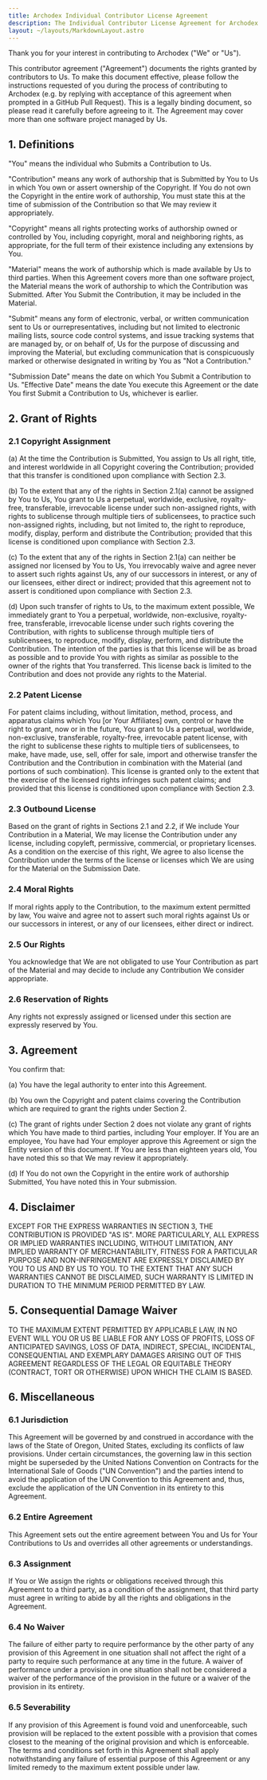 ```yaml
---
title: Archodex Individual Contributor License Agreement
description: The Individual Contributor License Agreement for Archodex
layout: ~/layouts/MarkdownLayout.astro
---
```


Thank you for your interest in contributing to Archodex ("We" or "Us").

This contributor agreement ("Agreement") documents the rights granted by contributors to Us. To make this document
effective, please follow the instructions requested of you during the process of contributing to Archodex (e.g. by
replying with acceptance of this agreement when prompted in a GitHub Pull Request). This is a legally binding document,
so please read it carefully before agreeing to it. The Agreement may cover more than one software project managed by Us.

## 1. Definitions

"You" means the individual who Submits a Contribution to Us.

"Contribution" means any work of authorship that is Submitted by You to Us in which You own or assert ownership of the
Copyright. If You do not own the Copyright in the entire work of authorship, You must state this at the time of
submission of the Contribution so that We may review it appropriately.

"Copyright" means all rights protecting works of authorship owned or controlled by You, including copyright, moral and
neighboring rights, as appropriate, for the full term of their existence including any extensions by You.

"Material" means the work of authorship which is made available by Us to third parties. When this Agreement covers more
than one software project, the Material means the work of authorship to which the Contribution was Submitted. After You
Submit the Contribution, it may be included in the Material.

"Submit" means any form of electronic, verbal, or written communication sent to Us or ourrepresentatives, including but
not limited to electronic mailing lists, source code control systems, and issue tracking systems that are managed by, or
on behalf of, Us for the purpose of discussing and improving the Material, but excluding communication that is
conspicuously marked or otherwise designated in writing by You as "Not a Contribution."

"Submission Date" means the date on which You Submit a Contribution to Us. "Effective Date" means the date You execute
this Agreement or the date You first Submit a Contribution to Us, whichever is earlier.

## 2. Grant of Rights

### 2.1 Copyright Assignment

(a) At the time the Contribution is Submitted, You assign to Us all right, title, and interest worldwide in all
Copyright covering the Contribution; provided that this transfer is conditioned upon compliance with Section 2.3.

(b) To the extent that any of the rights in Section 2.1(a) cannot be assigned by You to Us, You grant to Us a perpetual,
worldwide, exclusive, royalty-free, transferable, irrevocable license under such non-assigned rights, with rights to
sublicense through multiple tiers of sublicensees, to practice such non-assigned rights, including, but not limited to,
the right to reproduce, modify, display, perform and distribute the Contribution; provided that this license is
conditioned upon compliance with Section 2.3.

(c) To the extent that any of the rights in Section 2.1(a) can neither be assigned nor licensed by You to Us, You
irrevocably waive and agree never to assert such rights against Us, any of our successors in interest, or any of our
licensees, either direct or indirect; provided that this agreement not to assert is conditioned upon compliance with
Section 2.3.

(d) Upon such transfer of rights to Us, to the maximum extent possible, We immediately grant to You a perpetual,
worldwide, non-exclusive, royalty-free, transferable, irrevocable license under such rights covering the Contribution,
with rights to sublicense through multiple tiers of sublicensees, to reproduce, modify, display, perform, and distribute
the Contribution. The intention of the parties is that this license will be as broad as possible and to provide You with
rights as similar as possible to the owner of the rights that You transferred. This license back is limited to the
Contribution and does not provide any rights to the Material.

### 2.2 Patent License

For patent claims including, without limitation, method, process, and apparatus claims which You [or Your Affiliates]
own, control or have the right to grant, now or in the future, You grant to Us a perpetual, worldwide, non-exclusive,
transferable, royalty-free, irrevocable patent license, with the right to sublicense these rights to multiple tiers of
sublicensees, to make, have made, use, sell, offer for sale, import and otherwise transfer the Contribution and the
Contribution in combination with the Material (and portions of such combination). This license is granted only to the
extent that the exercise of the licensed rights infringes such patent claims; and provided that this license is
conditioned upon compliance with Section 2.3.

### 2.3 Outbound License

Based on the grant of rights in Sections 2.1 and 2.2, if We include Your Contribution in a Material, We may license the
Contribution under any license, including copyleft, permissive, commercial, or proprietary licenses. As a condition on
the exercise of this right, We agree to also license the Contribution under the terms of the license or licenses which
We are using for the Material on the Submission Date.

### 2.4 Moral Rights

If moral rights apply to the Contribution, to the maximum extent permitted by law, You waive and agree not to assert
such moral rights against Us or our successors in interest, or any of our licensees, either direct or indirect.

### 2.5 Our Rights

You acknowledge that We are not obligated to use Your Contribution as part of the Material and may decide to include any
Contribution We consider appropriate.

### 2.6 Reservation of Rights

Any rights not expressly assigned or licensed under this section are expressly reserved by You.

## 3. Agreement

You confirm that:

(a) You have the legal authority to enter into this Agreement.

(b) You own the Copyright and patent claims covering the Contribution which are required to grant the rights under
Section 2.

(c) The grant of rights under Section 2 does not violate any grant of rights which You have made to third parties,
including Your employer. If You are an employee, You have had Your employer approve this Agreement or sign the Entity
version of this document. If You are less than eighteen years old, You have noted this so that We may review it
appropriately.

(d) If You do not own the Copyright in the entire work of authorship Submitted, You have noted this in Your submission.

## 4. Disclaimer

EXCEPT FOR THE EXPRESS WARRANTIES IN SECTION 3, THE CONTRIBUTION IS PROVIDED "AS IS". MORE PARTICULARLY, ALL EXPRESS OR
IMPLIED WARRANTIES INCLUDING, WITHOUT LIMITATION, ANY IMPLIED WARRANTY OF MERCHANTABILITY, FITNESS FOR A PARTICULAR
PURPOSE AND NON-INFRINGEMENT ARE EXPRESSLY DISCLAIMED BY YOU TO US AND BY US TO YOU. TO THE EXTENT THAT ANY SUCH
WARRANTIES CANNOT BE DISCLAIMED, SUCH WARRANTY IS LIMITED IN DURATION TO THE MINIMUM PERIOD PERMITTED BY LAW.

## 5. Consequential Damage Waiver

TO THE MAXIMUM EXTENT PERMITTED BY APPLICABLE LAW, IN NO EVENT WILL YOU OR US BE LIABLE FOR ANY LOSS OF PROFITS, LOSS OF
ANTICIPATED SAVINGS, LOSS OF DATA, INDIRECT, SPECIAL, INCIDENTAL, CONSEQUENTIAL AND EXEMPLARY DAMAGES ARISING OUT OF
THIS AGREEMENT REGARDLESS OF THE LEGAL OR EQUITABLE THEORY (CONTRACT, TORT OR OTHERWISE) UPON WHICH THE CLAIM IS BASED.

## 6. Miscellaneous

### 6.1 Jurisdiction

This Agreement will be governed by and construed in accordance with the laws of the State of Oregon, United States,
excluding its conflicts of law provisions. Under certain circumstances, the governing law in this section might be
superseded by the United Nations Convention on Contracts for the International Sale of Goods ("UN Convention") and the
parties intend to avoid the application of the UN Convention to this Agreement and, thus, exclude the application of the
UN Convention in its entirety to this Agreement.

### 6.2 Entire Agreement

This Agreement sets out the entire agreement between You and Us for Your Contributions to Us and overrides all other
agreements or understandings.

### 6.3 Assignment

If You or We assign the rights or obligations received through this Agreement to a third party, as a condition of the
assignment, that third party must agree in writing to abide by all the rights and obligations in the Agreement.

### 6.4 No Waiver

The failure of either party to require performance by the other party of any provision of this Agreement in one
situation shall not affect the right of a party to require such performance at any time in the future. A waiver of
performance under a provision in one situation shall not be considered a waiver of the performance of the provision in
the future or a waiver of the provision in its entirety.

### 6.5 Severability

If any provision of this Agreement is found void and unenforceable, such provision will be replaced to the extent
possible with a provision that comes closest to the meaning of the original provision and which is enforceable. The
terms and conditions set forth in this Agreement shall apply notwithstanding any failure of essential purpose of this
Agreement or any limited remedy to the maximum extent possible under law.
